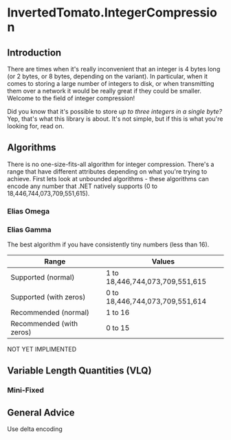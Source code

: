 # InvertedTomato.IntegerCompression
## Introduction
There are times when it's really inconvenient that an integer is 4 bytes long (or 2 bytes, or 8 bytes, depending on the variant). In particular, when it comes to storing a large number of integers to disk, or when transmitting them over a network it would be really great if they could be smaller. Welcome to the field of integer compression! 

Did you know that it's possible to store *up to three integers in a single byte?* Yep, that's what this library is about. It's not simple, but if this is what you're looking for, read on.

## Algorithms
There is no one-size-fits-all algorithm for integer compression. There's a range that have different attributes depending 
on what you're trying to achieve. First lets look at unbounded algorithms - these algorithms can encode any number that .NET 
natively supports (0 to 18,446,744,073,709,551,615).

### Elias Omega


### Elias Gamma
The best algorithm if you have consistently tiny numbers (less than 16).

| Range | Values |
|---------|------|
| Supported (normal) | 1 to 18,446,744,073,709,551,615 |
| Supported (with zeros)| 0 to 18,446,744,073,709,551,614 |
| Recommended (normal) | 1 to 16 |
| Recommended (with zeros) | 0 to 15 |


NOT YET IMPLIMENTED

## Variable Length Quantities (VLQ)

### Mini-Fixed


## General Advice
Use delta encoding